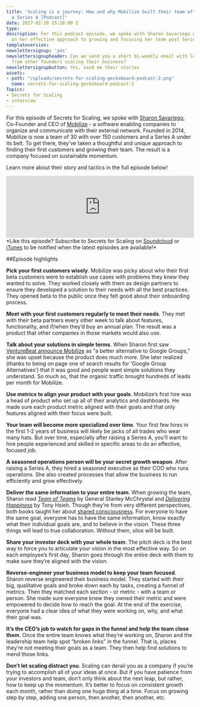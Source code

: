 ```yaml
---
title: 'Scaling is a journey: How and why Mobilize built their team after raising
  a Series A [Podcast]'
date: 2017-02-28 15:28:00 Z
type: 
description: For this podcast episode, we spoke with Sharon Savariego of Mobilize
  on her effective approach to growing and focusing her team post Series A.
templateversion: 
newslettersignup: 'yes'
newslettersignupheader: Can we send you a short bi-weekly email with lessons learned
  from other founders scaling their business?
newslettersignupbutton: Yes, send me their stories
assets:
- path: "/uploads/secrets-for-scaling-geckoboard-podcast-2.png"
  name: secrets-for-scaling-geckoboard-podcast-2
Topics:
- Secrets for Scaling
- interview
---
```


For this episode of Secrets for Scaling, we spoke with <a href="https://twitter.com/SharonSavariego" target="_blank">Sharon Savariego</a>, Co-Founder and CEO of <a href="https://mobilize.io/" target="_blank">Mobilize</a> - a software enabling companies to organize and communicate with their external network. Founded in 2014, Mobilize is now a team of 30 with over 150 customers and a Series A under its belt. To get there, they’ve taken a thoughtful and unique approach to finding their first customers and growing their team. The result is a company focused on sustainable momentum. 

Learn more about their story and tactics in the full episode below! 

<iframe width="100%" height="166" scrolling="no" frameborder="no" src="https://w.soundcloud.com/player/?url=https%3A//api.soundcloud.com/tracks/309974158&amp;color=ff5500&amp;auto_play=false&amp;hide_related=false&amp;show_comments=true&amp;show_user=true&amp;show_reposts=false"></iframe>

<br>
*Like this episode? Subscribe to Secrets for Scaling on <a href="https://soundcloud.com/geckoboard" target="_blank">Soundcloud</a> or <a href="https://itunes.apple.com/us/podcast/secrets-for-scaling/id1178675789?mt=2" target="_blank">iTunes</a> to be notified when the latest episodes are available!*  

##Episode highlights 

**Pick your first customers wisely**. Mobilize was picky about who their first beta customers were to establish use cases with problems they knew they wanted to solve. They worked closely with them as design partners to ensure they developed a solution to their needs with all the best practices. They opened beta to the public once they felt good about their onboarding process. 

**Meet with your first customers regularly to meet their needs**. They met with their beta partners every other week to talk about features, functionality, and if/when they’d buy an annual plan. The result was a product that other companies in those markets would also use.  

**Talk about your solutions in simple terms**. When Sharon first saw <a href="http://venturebeat.com/2014/11/25/mobilize-a-better-alternative-to-google-groups-for-community-management-raises-1-2m/" target="_blank">VentureBeat announce Mobilize</a> as “a better alternative to Google Groups,” she was upset because the product does much more. She later realized (thanks to being on page one of search results for ‘Google Group Alternatives’) that it was good and people want simple solutions they understand. So much so, that the organic traffic brought hundreds of leads per month for Mobilize. 

**Use metrics to align your product with your goals**. Mobilize’s first hire was a head of product who set up all of their analytics and dashboards. He made sure each product metric aligned with their goals and that only features aligned with their focus were built. 

**Your team will become more specialized over time**. Your first few hires in the first 1-2 years of business will likely be jacks of all trades who wear many hats. But over time, especially after raising a Series A, you’ll want to hire people experienced and skilled in specific areas to do an effective, focused job. 

**A seasoned operations person will be your secret growth weapon**. After raising a Series A, they hired a seasoned executive as their COO who runs operations. She also created processes that allow the business to run efficiently and grow effectively.  

**Deliver the same information to your entire team**. When growing the team, Sharon read *<a href="https://www.amazon.com/Team-Teams-Rules-Engagement-Complex/dp/1591847486" target="_blank">Team of Teams</a>* by General Stanley McChrystal and <a href="http://deliveringhappiness.com/" target="_blank">*Delivering Happiness*</a> by Tony Hsieh. Though they’re from very different perspectives, both books taught her about <a href="https://en.wikipedia.org/wiki/Collective_consciousness" target="_blank">shared consciousness</a>. For everyone to have the same goal, everyone has to have the same information, know exactly what their individual goals are, and to believe in the vision. These three things will lead to true collaboration. Without them, silos will be built. 

**Share your investor deck with your whole team**. The pitch deck is the best way to force you to articulate your vision in the most effective way. So on each employee’s first day, Sharon goes through the entire deck with them to make sure they’re aligned with the vision. 

**Reverse-engineer your business model to keep your team focused**. Sharon reverse engineered their business model. They started with their big, qualitative goals and broke down each by tasks, creating a funnel of metrics. Then they matched each section - or metric - with a team or person. She made sure everyone knew they owned their metric and were empowered to decide how to reach the goal. At the end of the exercise, everyone had a clear idea of what they were working on, why, and what their goal was. 

**It’s the CEO’s job to watch for gaps in the funnel and help the team close them**. Once the entire team knows what they’re working on, Sharon and the leadership team help spot “broken links” in the funnel. That is, places they’re not meeting their goals as a team. They then help find solutions to mend those links. 

**Don’t let scaling distract you**. Scaling can derail you as a company if you’re trying to accomplish all of your ideas at once. But if you have patience from your investors and team, don’t only think about the next leap, but rather, how to keep up the momentum. It’s better to focus on consistent growth each month, rather than doing one huge thing at a time. Focus on growing step by step, adding one person, then another, then another, etc.
